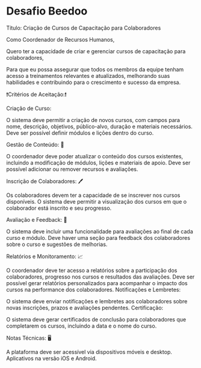 # Desafio Beedoo
Título: Criação de Cursos de Capacitação para Colaboradores

Como Coordenador de Recursos Humanos,

Quero ter a capacidade de criar e gerenciar cursos de capacitação para colaboradores,

Para que eu possa assegurar que todos os membros da equipe tenham acesso a treinamentos relevantes e atualizados, melhorando suas habilidades e contribuindo para o crescimento e sucesso da empresa.

❗Critérios de Aceitação:❗

Criação de Curso:

O sistema deve permitir a criação de novos cursos, com campos para nome, descrição, objetivos, público-alvo, duração e materiais necessários.
Deve ser possível definir módulos e lições dentro do curso.

Gestão de Conteúdo: 📗

O coordenador deve poder atualizar o conteúdo dos cursos existentes, incluindo a modificação de módulos, lições e materiais de apoio.
Deve ser possível adicionar ou remover recursos e avaliações.

Inscrição de Colaboradores: 🖊️

Os colaboradores devem ter a capacidade de se inscrever nos cursos disponíveis.
O sistema deve permitir a visualização dos cursos em que o colaborador está inscrito e seu progresso.

Avaliação e Feedback: 🤯

O sistema deve incluir uma funcionalidade para avaliações ao final de cada curso e módulo.
Deve haver uma seção para feedback dos colaboradores sobre o curso e sugestões de melhorias.

Relatórios e Monitoramento: 📈

O coordenador deve ter acesso a relatórios sobre a participação dos colaboradores, progresso nos cursos e resultados das avaliações.
Deve ser possível gerar relatórios personalizados para acompanhar o impacto dos cursos na performance dos colaboradores.
Notificações e Lembretes:

O sistema deve enviar notificações e lembretes aos colaboradores sobre novas inscrições, prazos e avaliações pendentes.
Certificação:

O sistema deve gerar certificados de conclusão para colaboradores que completarem os cursos, incluindo a data e o nome do curso.

Notas Técnicas: 🖥️

A plataforma deve ser acessível via dispositivos móveis e desktop.
Aplicativos na versão iOS e Android.



